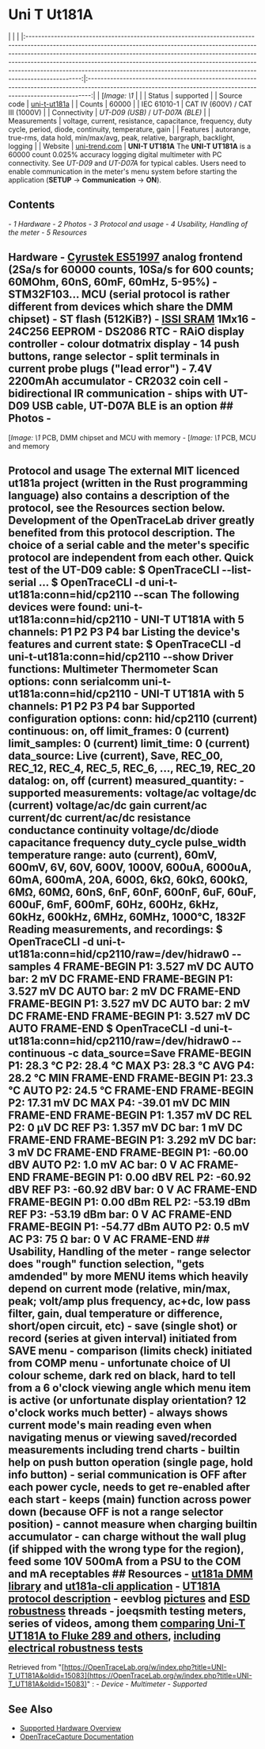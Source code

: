 # Uni T Ut181A
| | | |:-----------------------------------------------------------------------------------------------------------------------------------------------------------------------------------------------------------------------------------------------------------------------------------------------------------------------------------------------------------------------------------------------------------------------:|:-------------------------------------------------------------------------------------------------------------------------------------------------------------:| | [*Image: \1* | | | Status | supported | | Source code | [uni-t-ut181a](http://github.com/OpenTraceLab/?p=OpenTraceCapture.git;a=tree;f=src/hardware/uni-t-ut181a) | | Counts | 60000 | | IEC 61010-1 | CAT IV (600V) / CAT III (1000V) | | Connectivity | *UT-D09 (USB)* / *UT-D07A (BLE)* | | Measurements | voltage, current, resistance, capacitance, frequency, duty cycle, period, diode, continuity, temperature, gain | | Features | autorange, true-rms, data hold, min/max/avg, peak, relative, bargraph, backlight, logging | | Website | [uni-trend.com](https://www.uni-trend.com/index.php?m=content&c=index&a=show&catid=148&id=16) | **UNI-T UT181A** The **UNI-T UT181A** is a 60000 count 0.025% accuracy logging digital multimeter with PC connectivity. See *UT-D09* and *UT-D07A* for typical cables. Users need to enable communication in the meter's menu system before starting the application (**SETUP** -\> **Communication** -\> **ON**).
## Contents
\- *1 Hardware* \- *2 Photos* \- *3 Protocol and usage* \- *4 Usability, Handling of the meter* \- *5 Resources*
## Hardware \- [Cyrustek ES51997](http://www.cyrustek.com.tw/spec/ES51997.pdf) analog frontend (2Sa/s for 60000 counts, 10Sa/s for 600 counts; 60MOhm, 60nS, 60mF, 60mHz, 5-95%) \- STM32F103... MCU (serial protocol is rather different from devices which share the DMM chipset) \- ST flash (512KiB?) \- [ISSI SRAM](http://www.issi.com/WW/pdf/61WV102416ALL.pdf) 1Mx16 \- 24C256 EEPROM \- DS2086 RTC \- RAiO display controller \- colour dotmatrix display \- 14 push buttons, range selector \- split terminals in current probe plugs ("lead error") \- 7.4V 2200mAh accumulator \- CR2032 coin cell \- bidirectional IR communication \- ships with UT-D09 USB cable, UT-D07A BLE is an option ## Photos \-
[*Image: \1*
PCB, DMM chipset and MCU with memory
\-
[*Image: \1*
PCB, MCU and memory
## Protocol and usage The external MIT licenced ut181a project (written in the Rust programming language) also contains a description of the protocol, see the Resources section below. Development of the OpenTraceLab driver greatly benefited from this protocol description. The choice of a serial cable and the meter's specific protocol are independent from each other. Quick test of the UT-D09 cable:  $ OpenTraceCLI --list-serial ... $ OpenTraceCLI -d uni-t-ut181a:conn=hid/cp2110 --scan The following devices were found: uni-t-ut181a:conn=hid/cp2110 - UNI-T UT181A with 5 channels: P1 P2 P3 P4 bar  Listing the device's features and current state:  $ OpenTraceCLI -d uni-t-ut181a:conn=hid/cp2110 --show Driver functions: Multimeter Thermometer Scan options: conn serialcomm uni-t-ut181a:conn=hid/cp2110 - UNI-T UT181A with 5 channels: P1 P2 P3 P4 bar Supported configuration options: conn: hid/cp2110 (current) continuous: on, off limit_frames: 0 (current) limit_samples: 0 (current) limit_time: 0 (current) data_source: Live (current), Save, REC_00, REC_12, REC_4, REC_5, REC_6, ..., REC_19, REC_20 datalog: on, off (current) measured_quantity: - supported measurements: voltage/ac voltage/dc (current) voltage/ac/dc gain current/ac current/dc current/ac/dc resistance conductance continuity voltage/dc/diode capacitance frequency duty_cycle pulse_width temperature range: auto (current), 60mV, 600mV, 6V, 60V, 600V, 1000V, 600uA, 6000uA, 60mA, 600mA, 20A, 600Ω, 6kΩ, 60kΩ, 600kΩ, 6MΩ, 60MΩ, 60nS, 6nF, 60nF, 600nF, 6uF, 60uF, 600uF, 6mF, 600mF, 60Hz, 600Hz, 6kHz, 60kHz, 600kHz, 6MHz, 60MHz, 1000°C, 1832F  Reading measurements, and recordings:  $ OpenTraceCLI -d uni-t-ut181a:conn=hid/cp2110/raw=/dev/hidraw0 --samples 4 FRAME-BEGIN P1: 3.527 mV DC AUTO bar: 2 mV DC FRAME-END FRAME-BEGIN P1: 3.527 mV DC AUTO bar: 2 mV DC FRAME-END FRAME-BEGIN P1: 3.527 mV DC AUTO bar: 2 mV DC FRAME-END FRAME-BEGIN P1: 3.527 mV DC AUTO FRAME-END $ OpenTraceCLI -d uni-t-ut181a:conn=hid/cp2110/raw=/dev/hidraw0 --continuous -c data_source=Save FRAME-BEGIN P1: 28.3 °C P2: 28.4 °C MAX P3: 28.3 °C AVG P4: 28.2 °C MIN FRAME-END FRAME-BEGIN P1: 23.3 °C AUTO P2: 24.5 °C FRAME-END FRAME-BEGIN P2: 17.31 mV DC MAX P4: -39.01 mV DC MIN FRAME-END FRAME-BEGIN P1: 1.357 mV DC REL P2: 0 µV DC REF P3: 1.357 mV DC bar: 1 mV DC FRAME-END FRAME-BEGIN P1: 3.292 mV DC bar: 3 mV DC FRAME-END FRAME-BEGIN P1: -60.00 dBV AUTO P2: 1.0 mV AC bar: 0 V AC FRAME-END FRAME-BEGIN P1: 0.00 dBV REL P2: -60.92 dBV REF P3: -60.92 dBV bar: 0 V AC FRAME-END FRAME-BEGIN P1: 0.00 dBm REL P2: -53.19 dBm REF P3: -53.19 dBm bar: 0 V AC FRAME-END FRAME-BEGIN P1: -54.77 dBm AUTO P2: 0.5 mV AC P3: 75 Ω bar: 0 V AC FRAME-END  ## Usability, Handling of the meter \- range selector does "rough" function selection, "gets amdended" by more MENU items which heavily depend on current mode (relative, min/max, peak; volt/amp plus frequency, ac+dc, low pass filter, gain, dual temperature or difference, short/open circuit, etc) \- save (single shot) or record (series at given interval) initiated from SAVE menu \- comparison (limits check) initiated from COMP menu \- unfortunate choice of UI colour scheme, dark red on black, hard to tell from a 6 o'clock viewing angle which menu item is active (or unfortunate display orientation? 12 o'clock works much better) \- always shows current mode's main reading even when navigating menus or viewing saved/recorded measurements including trend charts \- builtin help on push button operation (single page, hold info button) \- serial communication is OFF after each power cycle, needs to get re-enabled after each start \- keeps (main) function across power down (because OFF is not a range selector position) \- cannot measure when charging builtin accumulator \- can charge without the wall plug (if shipped with the wrong type for the region), feed some 10V 500mA from a PSU to the COM and mA receptables ## Resources \- [**ut181a** DMM library](https://github.com/antage/ut181a) and [**ut181a-cli** application](https://github.com/antage/ut181a-cli) \- [UT181A protocol description](https://github.com/antage/ut181a/blob/master/Protocol.md) \- eevblog [pictures](https://www.eevblog.com/forum/testgear/uni-t-ut181a-pictures/) and [ESD robustness](https://www.eevblog.com/forum/testgear/uni-t-ut181a-board-revisions-esd-robustness/) threads \- joeqsmith testing meters, series of videos, among them [comparing Uni-T UT181A to Fluke 289 and others](http://www.youtube.com/watch?v=PjNXbKlr3MI), [including electrical robustness tests](http://www.youtube.com/watch?v=1kYcY2ogmqo)
Retrieved from "[https://OpenTraceLab.org/w/index.php?title=UNI-T_UT181A&oldid=15083](https://OpenTraceLab.org/w/index.php?title=UNI-T_UT181A&oldid=15083)"
: \- *Device* \- *Multimeter* \- *Supported*
## See Also
- [Supported Hardware Overview](../supported-hardware.md)
- [OpenTraceCapture Documentation](../../opentracecapture/overview.md)
